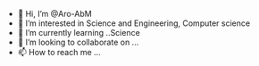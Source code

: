 - 👋 Hi, I’m @Aro-AbM
- 👀 I’m interested in Science and Engineering, Computer science
- 🌱 I’m currently learning ..Science
- 💞️ I’m looking to collaborate on ...
- 📫 How to reach me ...

<!---
Aro-AbM/Aro-AbM is a ✨ special ✨ repository because its `README.md` (this file) appears on your GitHub profile.
You can click the Preview link to take a look at your changes.
--->
